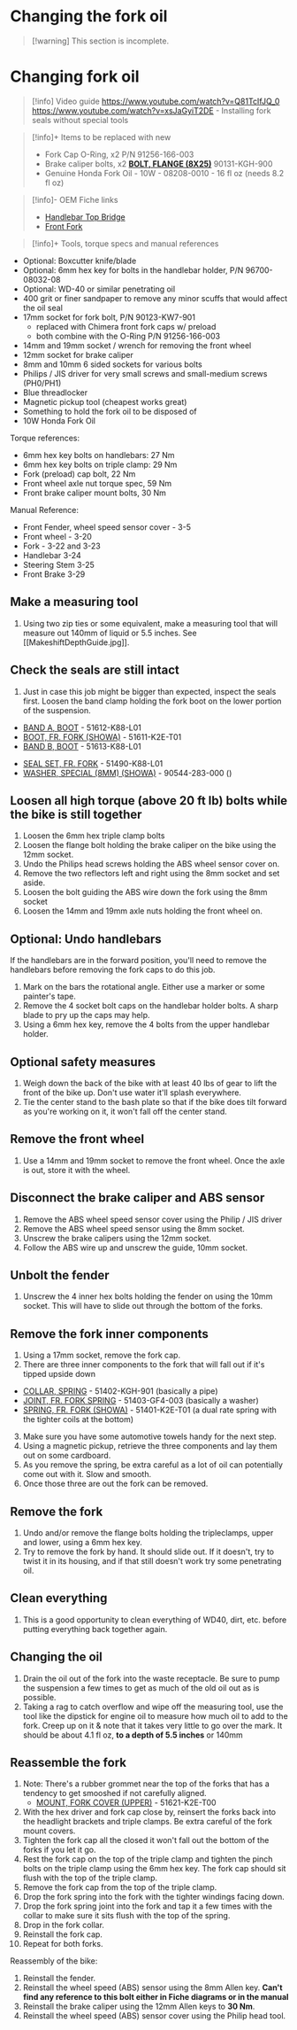 # Changing the fork oil
> [!warning] This section is incomplete.

# Changing fork oil
> [!info] Video guide
> https://www.youtube.com/watch?v=Q81TcIfJQ_0
> https://www.youtube.com/watch?v=xsJaGyiT2DE - Installing fork seals without special tools

> [!info]+ Items to be replaced with new
> - Fork Cap O-Ring, x2 P/N 91256-166-003
> - Brake caliper bolts, x2 **[BOLT, FLANGE (8X25)](https://www.revzilla.com/oem/honda/honda-90131-kgh-900-bolt-flange-8x25)**  90131-KGH-900
> - Genuine Honda Fork Oil - 10W - 08208-0010 - 16 fl oz (needs 8.2 fl oz)

> [!info]- OEM Fiche links
> - [Handlebar Top Bridge](https://www.revzilla.com/oem/honda/2021-honda-trail-125-abs/handlebartop-bridge?submodel=ct125aac)
> - [Front Fork](https://www.revzilla.com/oem/honda/2021-honda-trail-125-abs/front-fork?submodel=ct125aac)

> [!info]+ Tools, torque specs and manual references

- Optional: Boxcutter knife/blade
- Optional: 6mm hex key for bolts in the handlebar holder, P/N 96700-08032-08
- Optional: WD-40 or similar penetrating oil
- 400 grit or finer sandpaper to remove any minor scuffs that would affect the oil seal
- 17mm socket for fork bolt, P/N 90123-KW7-901
	- replaced with Chimera front fork caps w/ preload
	- both combine with the O-Ring P/N 91256-166-003
- 14mm and 19mm socket / wrench for removing the front wheel
- 12mm socket for brake caliper
- 8mm and 10mm 6 sided sockets for various bolts
- Philips / JIS driver for very small screws and small-medium screws (PH0/PH1)
- Blue threadlocker
- Magnetic pickup tool (cheapest works great)
- Something to hold the fork oil to be disposed of
- 10W Honda Fork Oil 

Torque references:
- 6mm hex key bolts on handlebars: 27 Nm
- 6mm hex key bolts on triple clamp: 29 Nm
- Fork (preload) cap bolt, 22 Nm
- Front wheel axle nut torque spec, 59 Nm
- Front brake caliper mount bolts, 30 Nm

Manual Reference:
- Front Fender, wheel speed sensor cover - 3-5
- Front wheel - 3-20
- Fork - 3-22 and 3-23
- Handlebar 3-24
- Steering Stem 3-25
- Front Brake 3-29

## Make a measuring tool
1. Using two zip ties or some equivalent, make a measuring tool that will measure out 140mm of liquid or 5.5 inches. See [[MakeshiftDepthGuide.jpg]].

## Check the seals are still intact
1. Just in case this job might be bigger than expected, inspect the seals first. Loosen the band clamp holding the fork boot on the lower portion of the suspension.

- [BAND A, BOOT](https://www.revzilla.com/oem/honda/honda-51612-k88-l01-band-a-boot)  - 51612-K88-L01
- [BOOT, FR. FORK (SHOWA)](https://www.revzilla.com/oem/honda/honda-51611-k2e-t01-boot-fr-fork-showa)  - 51611-K2E-T01
- [BAND B, BOOT](https://www.revzilla.com/oem/honda/honda-51613-k88-l01-band-b-boot) - 51613-K88-L01
* [SEAL SET, FR. FORK](https://www.revzilla.com/oem/honda/honda-51490-k88-l01-seal-set-fr-fork)  - 51490-K88-L01
* [WASHER, SPECIAL (8MM) (SHOWA)](https://www.revzilla.com/oem/honda/honda-90544-283-000-washer-special-8mm-showa) - 90544-283-000 ()

## Loosen all high torque (above 20 ft lb) bolts while the bike is still together
1. Loosen the 6mm hex triple clamp bolts
2. Loosen the flange bolt holding the brake caliper on the bike using the 12mm socket.
3. Undo the Philips head screws holding the ABS wheel sensor cover on.
4. Remove the two reflectors left and right using the 8mm socket and set aside.
5. Loosen the bolt guiding the ABS wire down the fork using the 8mm socket
6. Loosen the 14mm and 19mm axle nuts holding the front wheel on.

## Optional: Undo handlebars
If the handlebars are in the forward position, you'll need to remove the handlebars before removing the fork caps to do this job.
1. Mark on the bars the rotational angle. Either use a marker or some painter's tape.
2. Remove the 4 socket bolt caps on the handlebar holder bolts. A sharp blade to pry up the caps may help.
3. Using a 6mm hex key, remove the 4 bolts from the upper handlebar holder.

## Optional safety measures
1. Weigh down the back of the bike with at least 40 lbs of gear to lift the front of the bike up. Don't use water it'll splash everywhere.
2. Tie the center stand to the bash plate so that if the bike does tilt forward as you're working on it, it won't fall off the center stand.

## Remove the front wheel
1. Use a 14mm and 19mm socket to remove the front wheel. Once the axle is out, store it with the wheel.

## Disconnect the brake caliper and ABS sensor
1. Remove the ABS wheel speed sensor cover using the Philip / JIS driver
2. Remove the ABS wheel speed sensor using the 8mm socket.
3. Unscrew the brake calipers using the 12mm socket.
4. Follow the ABS wire up and unscrew the guide, 10mm socket.

## Unbolt the fender
1. Unscrew the 4 inner hex bolts holding the fender on using the 10mm socket. This will have to slide out through the bottom of the forks.

## Remove the fork inner components
1. Using a 17mm socket, remove the fork cap.
2. There are three inner components to the fork that will fall out if it's tipped upside down
- [COLLAR, SPRING](https://www.revzilla.com/oem/honda/honda-51402-kgh-901-collar-spring)  - 51402-KGH-901 (basically a pipe)
- [JOINT, FR. FORK SPRING](https://www.revzilla.com/oem/honda/honda-51403-gf4-003-joint-fr-fork-spring)  - 51403-GF4-003 (basically a washer)
- [SPRING, FR. FORK (SHOWA)](https://www.revzilla.com/oem/honda/honda-51401-k2e-t01-spring-fr-fork-showa) - 51401-K2E-T01 (a dual rate spring with the tighter coils at the bottom)
3. Make sure you have some automotive towels handy for the next step.
4. Using a magnetic pickup, retrieve the three components and lay them out on some cardboard.
5. As you remove the spring, be extra careful as a lot of oil can potentially come out with it. Slow and smooth.
6. Once those three are out the fork can be removed.

## Remove the fork
1. Undo and/or remove the flange bolts holding the tripleclamps, upper and lower, using a 6mm hex key.
2. Try to remove the fork by hand. It should slide out. If it doesn't, try to twist it in its housing, and if that still doesn't work try some penetrating oil.

## Clean everything
1. This is a good opportunity to clean everything of WD40, dirt, etc. before putting everything back together again.

## Changing the oil
1. Drain the oil out of the fork into the waste receptacle. Be sure to pump the suspension a few times to get as much of the old oil out as is possible.
2. Taking a rag to catch overflow and wipe off the measuring tool, use the tool like the dipstick for engine oil to measure how much oil to add to the fork. Creep up on it & note that it takes very little to go over the mark. It should be about 4.1 fl oz, **to a depth of 5.5 inches** or 140mm

## Reassemble the fork
1. Note: There's a rubber grommet near the top of the forks that has a tendency to get smooshed if not carefully aligned.
	- [MOUNT, FORK COVER (UPPER)](https://www.revzilla.com/oem/honda/honda-51621-k2e-t00-mount-fork-cover-upper) - 51621-K2E-T00
2. With the hex driver and fork cap close by, reinsert the forks back into the headlight brackets and triple clamps. Be extra careful of the fork mount covers.
3. Tighten the fork cap all the closed it won't fall out the bottom of the forks if you let it go.
4. Rest the fork cap on the top of the triple clamp and tighten the pinch bolts on the triple clamp using the 6mm hex key. The fork cap should sit flush with the top of the triple clamp.
5. Remove the fork cap from the top of the triple clamp.
6. Drop the fork spring into the fork with the tighter windings facing down.
7. Drop the fork spring joint into the fork and tap it a few times with the collar to make sure it sits flush with the top of the spring.
8. Drop in the fork collar.
9. Reinstall the fork cap.
10. Repeat for both forks.

Reassembly of the bike:
1. Reinstall the fender.
2. Reinstall the wheel speed (ABS) sensor using the 8mm Allen key. **Can't find any reference to this bolt either in Fiche diagrams or in the manual**
3. Reinstall the brake caliper using the 12mm Allen keys to **30 Nm**.
4. Reinstall the wheel speed (ABS) sensor cover using the Philip head tool.